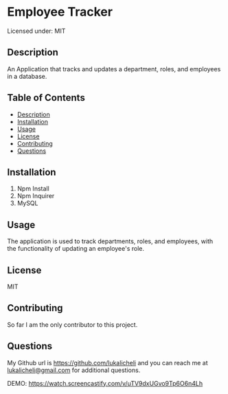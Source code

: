 # Employee Tracker
  Licensed under: MIT

## Description
An Application that tracks and updates a department, roles, and employees in a database. 

## Table of Contents

- [Description](#description)
- [Installation](#installation)
- [Usage](#usage)
- [License](#license)
- [Contributing](#contributing)
- [Questions](#questions)

## Installation
1. Npm Install
2. Npm Inquirer
3. MySQL

## Usage
The application is used to track departments, roles, and employees, with the functionality of updating an employee's role.

## License
MIT

## Contributing
So far I am the only contributor to this project.

## Questions

My Github url is https://github.com/lukalicheli and you can reach me at lukalicheli@gmail.com for additional questions.

DEMO: https://watch.screencastify.com/v/uTV9dxUGvo9Tp6O6n4Lh
